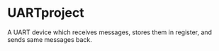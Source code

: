 # UARTproject
A UART device which receives messages, stores them in register, and sends same messages back.
